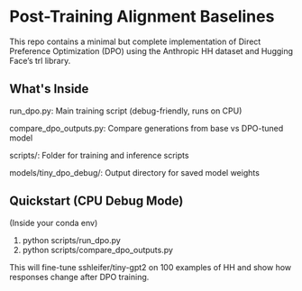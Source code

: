 # Post-Training Alignment Baselines

This repo contains a minimal but complete implementation of Direct Preference Optimization (DPO) using the Anthropic HH
 dataset and Hugging Face’s trl library.

 ## What's Inside

run_dpo.py: Main training script (debug-friendly, runs on CPU)

compare_dpo_outputs.py: Compare generations from base vs DPO-tuned model

scripts/: Folder for training and inference scripts

models/tiny_dpo_debug/: Output directory for saved model weights


## Quickstart (CPU Debug Mode)
(Inside your conda env)
1. python scripts/run_dpo.py
2. python scripts/compare_dpo_outputs.py

This will fine-tune sshleifer/tiny-gpt2 on 100 examples of HH and show how responses change after DPO training.
